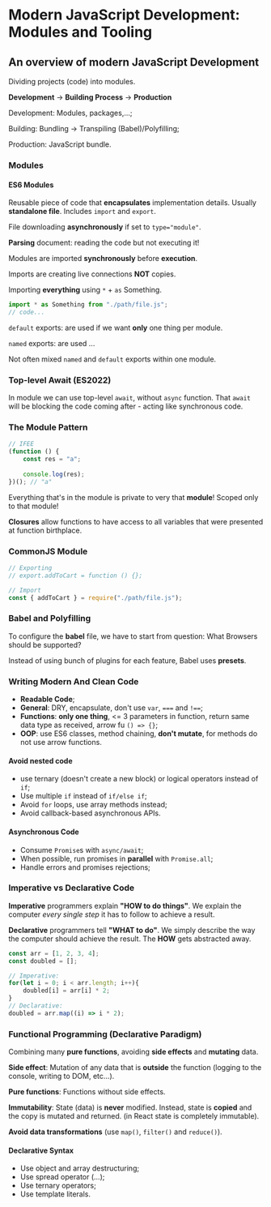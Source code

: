 # Modern JavaScript Development: Modules and Tooling

## An overview of modern JavaScript Development

Dividing projects (code) into modules.

**Development** -> **Building Process** -> **Production**

Development: Modules, packages,...;

Building: Bundling -> Transpiling (Babel)/Polyfilling;

Production: JavaScript bundle.

### Modules

#### ES6 Modules 

Reusable piece of code that **encapsulates** implementation details. Usually **standalone file**. Includes `import` and `export`.

File downloading **asynchronously** if set to `type="module"`.

**Parsing** document: reading the code but not executing it!

Modules are imported **synchronously** before **execution**.

Imports are creating live connections **NOT** copies.

Importing **everything** using `*` + `as` Something.
```js
import * as Something from "./path/file.js";
// code...
```
`default` exports: are used if we want **only** one thing per module.

`named` exports: are used ...

Not often mixed `named` and `default` exports within one module.

### Top-level Await (ES2022)

In module we can use top-level `await`, without `async` function. That `await` will be blocking the code coming after - acting like synchronous code.


### The Module Pattern

```js
// IFEE
(function () {
    const res = "a";
    
    console.log(res);
})(); // "a"
```

Everything that's in the module is private to very that **module**! Scoped only to that module!

**Closures** allow functions to have access to all variables that were presented at function birthplace.

### CommonJS Module

```js
// Exporting
// export.addToCart = function () {};

// Import 
const { addToCart } = require("./path/file.js");
```

### Babel and Polyfilling

To configure the **babel** file, we have to start from question: What Browsers should be supported?

Instead of using bunch of plugins for each feature, Babel uses **presets**.

### Writing Modern And Clean Code

* **Readable Code**;
* **General**: DRY, encapsulate, don't use `var`, `===` and `!==`;
* **Functions**: **only one thing**, <= 3 parameters in function, return same data type as received, arrow fu `() => {}`;
* **OOP**: use ES6 classes, method chaining, **don't mutate**, for methods do not use arrow functions.

#### Avoid nested code
* use ternary (doesn't create a new block) or logical operators instead of `if`;
* Use multiple `if` instead of `if/else if`;
* Avoid `for` loops, use array methods instead;
* Avoid callback-based asynchronous APIs.

#### Asynchronous Code
* Consume `Promise`s with `async/await`;
* When possible, run promises in **parallel** with `Promise.all`;
* Handle errors and promises rejections;

### Imperative vs Declarative Code

**Imperative** programmers explain **"HOW to do things"**.
We explain the computer *every single step* it has to follow to achieve a result.

**Declarative** programmers tell **"WHAT to do"**. We simply describe the way the computer should achieve the result. The **HOW** gets abstracted away.

```js
const arr = [1, 2, 3, 4];
const doubled = [];

// Imperative:
for(let i = 0; i < arr.length; i++){
    doubled[i] = arr[i] * 2;
}
// Declarative:
doubled = arr.map((i) => i * 2);
```
### Functional Programming (Declarative Paradigm)

Combining many **pure functions**, avoiding **side effects** and **mutating** data.

**Side effect**: Mutation of any data that is **outside** the function (logging to the console, writing to DOM, etc...).

**Pure functions**: Functions without side effects.

**Immutability**: State (data) is **never** modified. Instead, state is **copied** and the copy is mutated and returned. (in React state is completely immutable).

**Avoid data transformations** (use `map()`, `filter()` and `reduce()`).

#### Declarative Syntax

* Use object and array destructuring;
* Use spread operator (...);
* Use ternary operators;
* Use template literals.